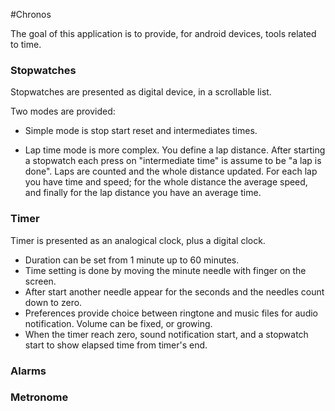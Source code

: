 #Chronos

The goal of this application is to provide, for android devices, tools related to time.

### Stopwatches
Stopwatches are presented as digital device, in a scrollable list.

Two modes are provided:
<ul>
<li><p>Simple mode is stop start reset and intermediates times.</li>
<li>Lap time mode is more complex. You define a lap distance. After starting a stopwatch
 each press on "intermediate time" is assume to be "a lap is done". Laps are counted
  and the whole distance updated. For each lap you have time and speed; for the whole
  distance the average speed, and finally for the lap distance you have an average time.</p></li>
</ul>

### Timer
Timer is presented as an analogical clock, plus a digital clock.
<ul>
<li>Duration can be set from 1 minute up to 60 minutes.</li>
<li>Time setting is done by moving the minute needle with finger on the screen.</li>
<li>After start another needle appear for the seconds and the needles count down to zero.</li>
<li>Preferences provide choice between ringtone and music files for audio notification. Volume can be fixed, or growing.</li>
<li>When the timer reach zero, sound notification start, and a stopwatch start to show elapsed time from timer's end.</li>
</ul>



### Alarms

### Metronome
